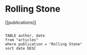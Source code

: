 # Rolling Stone

[[publications]]

```dataview

TABLE author, date
from "articles"
where publication = "Rolling Stone"
sort date DESC

```